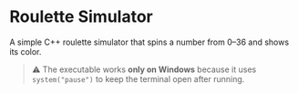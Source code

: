 # Roulette Simulator

A simple C++ roulette simulator that spins a number from 0–36 and shows its color.

> ⚠️ The executable works **only on Windows** because it uses `system("pause")` to keep the terminal open after running.

